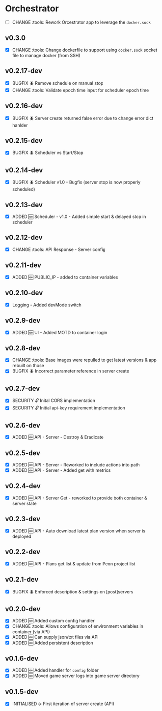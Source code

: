 # Orchestrator

- [ ] CHANGE :tools: Rework Orcestrator app to leverage the `docker.sock`

## v0.3.0

- [x] CHANGE :tools: Change dockerfile to support using `docker.sock` socket file to manage docker (from SSH)

## v0.2.17-dev

- [x] BUGFIX :beetle: Remove schedule on manual stop
- [x] CHANGE :tools: Validate epoch time input for scheduler epoch time

## v0.2.16-dev

- [x] BUGFIX :beetle: Server create returned false error due to change error dict hanlder

## v0.2.15-dev

- [x] BUGFIX :beetle: Scheduler vs Start/Stop

## v0.2.14-dev

- [x] BUGFIX :beetle: Scheduler v1.0 - Bugfix (server stop is now properly scheduled)

## v0.2.13-dev

- [x] ADDED :new: Scheduler - v1.0 - Added simple start & delayed stop in scheduler

## v0.2.12-dev

- [x] CHANGE :tools: API Response - Server config

## v0.2.11-dev

- [x] ADDED :new: PUBLIC_IP - added to container variables

## v0.2.10-dev

- [x] Logging - Added devMode switch

## v0.2.9-dev

- [x] ADDED :new: UI - Added MOTD to container login

## v0.2.8-dev

- [x] CHANGE :tools:  Base images were repulled to get latest versions & app rebuilt on those
- [x] BUGFIX :beetle: Incorrect parameter reference in server create

## v0.2.7-dev

- [x] SECURITY :unlock: Inital CORS implementation
- [x] SECURITY :unlock: Initial api-key requirement implementation

## v0.2.6-dev

- [x] ADDED :new: API - Server - Destroy & Eradicate

## v0.2.5-dev

- [x] ADDED :new: API - Server - Reworked to include actions into path
- [x] ADDED :new: API - Server - Added get with metrics

## v0.2.4-dev

- [x] ADDED :new: API - Server Get - reworked to provide both container & server state

## v0.2.3-dev

- [x] ADDED :new: API - Auto download latest plan version when server is deployed

## v0.2.2-dev

- [x] ADDED :new: API - Plans get list & update from Peon project list

## v0.2.1-dev

- [x] BUGFIX :beetle: Enforced description & settings on [post]servers

## v0.2.0-dev

- [x] ADDED :new: Added custom config handler
- [x] CHANGE :tools: Allows configuration of environment variables in container (via API)
- [x] ADDED :new: Can supply json/txt files via API
- [x] ADDED :new: Added persistent description

## v0.1.6-dev

- [x] ADDED :new: Added handler for `config` folder
- [x] ADDED :new: Moved game server logs into game server directory

## v0.1.5-dev

- [x] INITIALISED :airplane:  First iteration of server create (API)
